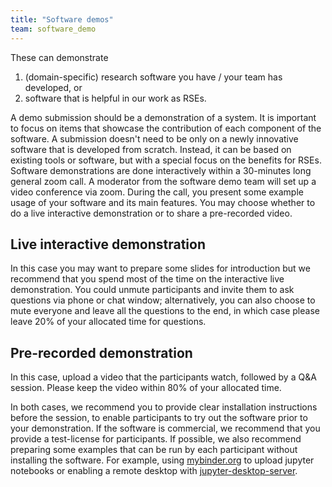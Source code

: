 ```yaml
---
title: "Software demos"
team: software_demo
---
```


These can demonstrate

1. (domain-specific) research software you have / your team has developed, or
2. software that is helpful in our work as RSEs.

A demo submission should be a demonstration of a system. It is important to focus on items that showcase the contribution of each component of the software. A submission doesn't need to be only on a newly innovative software that is developed from scratch. Instead, it can be based on existing tools or software, but with a special focus on the benefits for RSEs.
Software demonstrations are done interactively within a 30-minutes long general zoom call. A moderator from the software demo team will set up a video conference via zoom. During the call, you present some example usage of your software and its main features. You may choose whether to do a live interactive demonstration or to share a pre-recorded video.

## Live interactive demonstration
In this case you may want to prepare some slides for introduction but we recommend that you spend most of the time on the interactive live demonstration. You could unmute participants and invite them to ask questions via phone or chat window; alternatively, you can also choose to mute everyone and leave all the questions to the end, in which case please leave 20% of your allocated time for questions.

## Pre-recorded demonstration
In this case, upload a video that the participants watch, followed by a Q&A session. Please keep the video within 80% of your allocated time.

In both cases, we recommend you to provide clear installation instructions before the session, to enable participants to try out the software  prior to your demonstration. If the software is commercial, we recommend that you provide a test-license for participants. If possible, we also recommend preparing some examples that can be run by each participant without installing the software. For example, using [mybinder.org](https://mybinder.org) to upload jupyter notebooks or enabling a remote desktop with [jupyter-desktop-server](https://pypi.org/project/jupyter-desktop-server).
